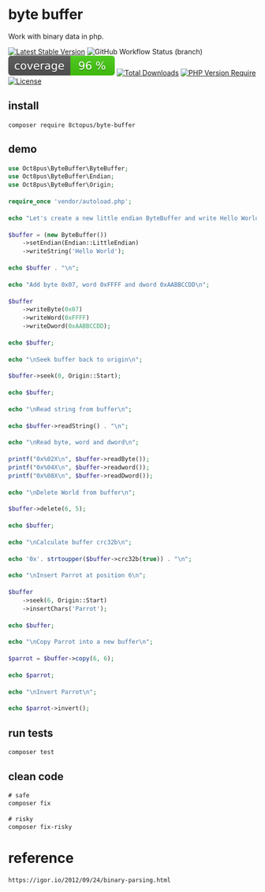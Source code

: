 # byte buffer

Work with binary data in php.

[![Latest Stable Version](http://poser.pugx.org/8ctopus/byte-buffer/v)](https://packagist.org/packages/8ctopus/byte-buffer)
![GitHub Workflow Status (branch)](https://img.shields.io/github/actions/workflow/status/8ctopus/byte-buffer/ci.yaml?branch=master)
![Code Coverage Badge](./coverage.svg)
[![Total Downloads](http://poser.pugx.org/8ctopus/byte-buffer/downloads)](https://packagist.org/packages/8ctopus/byte-buffer)
[![PHP Version Require](http://poser.pugx.org/8ctopus/byte-buffer/require/php)](https://packagist.org/packages/8ctopus/byte-buffer)
[![License](http://poser.pugx.org/8ctopus/byte-buffer/license)](https://packagist.org/packages/8ctopus/byte-buffer)

## install

    composer require 8ctopus/byte-buffer

## demo

```php
use Oct8pus\ByteBuffer\ByteBuffer;
use Oct8pus\ByteBuffer\Endian;
use Oct8pus\ByteBuffer\Origin;

require_once 'vendor/autoload.php';

echo "Let's create a new little endian ByteBuffer and write Hello World\n";

$buffer = (new ByteBuffer())
    ->setEndian(Endian::LittleEndian)
    ->writeString('Hello World');

echo $buffer . "\n";

echo "Add byte 0x07, word 0xFFFF and dword 0xAABBCCDD\n";

$buffer
    ->writeByte(0x07)
    ->writeWord(0xFFFF)
    ->writeDword(0xAABBCCDD);

echo $buffer;

echo "\nSeek buffer back to origin\n";

$buffer->seek(0, Origin::Start);

echo $buffer;

echo "\nRead string from buffer\n";

echo $buffer->readString() . "\n";

echo "\nRead byte, word and dword\n";

printf("0x%02X\n", $buffer->readByte());
printf("0x%04X\n", $buffer->readword());
printf("0x%08X\n", $buffer->readDword());

echo "\nDelete World from buffer\n";

$buffer->delete(6, 5);

echo $buffer;

echo "\nCalculate buffer crc32b\n";

echo '0x'. strtoupper($buffer->crc32b(true)) . "\n";

echo "\nInsert Parrot at position 6\n";

$buffer
    ->seek(6, Origin::Start)
    ->insertChars('Parrot');

echo $buffer;

echo "\nCopy Parrot into a new buffer\n";

$parrot = $buffer->copy(6, 6);

echo $parrot;

echo "\nInvert Parrot\n";

echo $parrot->invert();
```

## run tests

    composer test

## clean code

    # safe
    composer fix

    # risky
    composer fix-risky

# reference

    https://igor.io/2012/09/24/binary-parsing.html
